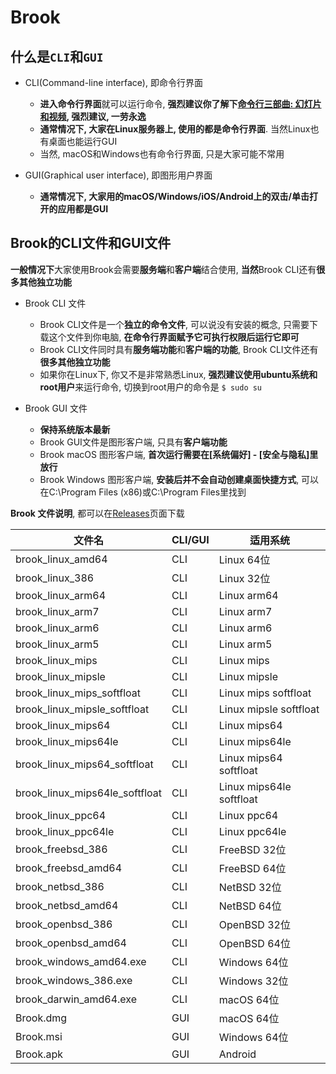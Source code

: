 # Brook

## 什么是`CLI`和`GUI`

- CLI(Command-line interface), 即命令行界面

    - **进入命令行界面**就可以运行命令, **强烈建议你了解下[命令行三部曲: 幻灯片和视频](https://talks.txthinking.com/), 强烈建议, 一劳永逸**
    - **通常情况下, 大家在Linux服务器上, 使用的都是命令行界面**. 当然Linux也有桌面也能运行GUI
    - 当然, macOS和Windows也有命令行界面, 只是大家可能不常用

- GUI(Graphical user interface), 即图形用户界面

    - **通常情况下, 大家用的macOS/Windows/iOS/Android上的双击/单击打开的应用都是GUI**

## Brook的CLI文件和GUI文件

**一般情况下**大家使用Brook会需要**服务端**和**客户端**结合使用, **当然**Brook CLI还有**很多其他独立功能**

- Brook CLI 文件

    - Brook CLI文件是一个**独立的命令文件**, 可以说没有安装的概念, 只需要下载这个文件到你电脑, **在命令行界面赋予它可执行权限后运行它即可**
    - Brook CLI文件同时具有**服务端功能**和**客户端的功能**, Brook CLI文件还有**很多其他独立功能**
    - 如果你在Linux下, 你又不是非常熟悉Linux, **强烈建议使用ubuntu系统和root用户**来运行命令, 切换到root用户的命令是 `$ sudo su`

- Brook GUI 文件

    - **保持系统版本最新**
    - Brook GUI文件是图形客户端, 只具有**客户端功能**
    - Brook macOS 图形客户端, **首次运行需要在[系统偏好] - [安全与隐私]里放行**
    - Brook Windows 图形客户端, **安装后并不会自动创建桌面快捷方式**, 可以在C:\Program Files (x86)或C:\Program Files里找到

**Brook 文件说明**, 都可以在[Releases](https://github.com/txthinking/brook/releases/tag/v20210214)页面下载

| 文件名 | CLI/GUI | 适用系统 |
| --- | --- | --- |
| brook_linux_amd64 | CLI| Linux 64位 |
| brook_linux_386 | CLI| Linux 32位 |
| brook_linux_arm64 | CLI| Linux arm64 |
| brook_linux_arm7 | CLI| Linux arm7 |
| brook_linux_arm6 | CLI| Linux arm6 |
| brook_linux_arm5 | CLI| Linux arm5 |
| brook_linux_mips | CLI| Linux mips |
| brook_linux_mipsle | CLI| Linux mipsle |
| brook_linux_mips_softfloat | CLI| Linux mips softfloat |
| brook_linux_mipsle_softfloat | CLI| Linux mipsle softfloat |
| brook_linux_mips64 | CLI| Linux mips64 |
| brook_linux_mips64le | CLI| Linux mips64le |
| brook_linux_mips64_softfloat | CLI| Linux mips64 softfloat |
| brook_linux_mips64le_softfloat | CLI| Linux mips64le softfloat |
| brook_linux_ppc64 | CLI| Linux ppc64 |
| brook_linux_ppc64le | CLI| Linux ppc64le |
| brook_freebsd_386 | CLI| FreeBSD 32位 |
| brook_freebsd_amd64| CLI| FreeBSD 64位 |
| brook_netbsd_386 | CLI| NetBSD 32位 |
| brook_netbsd_amd64 | CLI| NetBSD 64位 |
| brook_openbsd_386 | CLI| OpenBSD 32位 |
| brook_openbsd_amd64| CLI| OpenBSD 64位 |
| brook_windows_amd64.exe| CLI| Windows 64位 |
| brook_windows_386.exe| CLI| Windows 32位 |
| brook_darwin_amd64.exe| CLI| macOS 64位 |
| Brook.dmg | GUI| macOS 64位 |
| Brook.msi | GUI| Windows 64位 |
| Brook.apk | GUI| Android |
